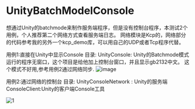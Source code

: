 # UnityBatchModelConsole
想通过Unity的batchmode来制作服务端程序，但是没有控制台程序，本测试2个用例，个人推荐第二个网络方式查看服务端日志。
网络模块是Kcp的，网络部分的代码参考我的另外一个kcp_demo库，可以用自己的UDP或者Tcp程序代替。


用例1:直接在Unity中显示Console
目录:
UnityConsole:
Unity的Batchmode模式运行的程序无窗口，这个项目是给他加上控制台窗口，并且显示gb2132中文。
这个模式不好用,参考用例2通过网络同步.
![image](https://github.com/thinbug/UnityBatchModelConsole/assets/25097168/a7dd823e-18fc-4294-b80c-e0a51093985a)


用例2:通过网络的控制台
目录:
UnityConsoleNetwork : Unity的服务端
ConsoleClient:Unity的客户端Console工具

![1](https://github.com/thinbug/UnityBatchModelConsole/assets/25097168/95368f86-d39e-45b0-b890-08ab73d671b4)
